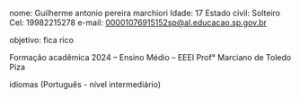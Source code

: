 nome: Guilherme antonio pereira marchiori 
Idade: 17
Estado civil: Solteiro
Cel: 19982215278
e-mail: 00001076915152sp@al.educacao.sp.gov.br

objetivo: fica rico

Formação acadêmica
2024 – Ensino Médio – EEEI Prof° Marciano de Toledo Piza

idiomas
(Português - nível intermediário)

<!---
Guilhermebolq/Guilhermebolq is a ✨ special ✨ repository because its `README.md` (this file) appears on your GitHub profile.
You can click the Preview link to take a look at your changes.
--->
